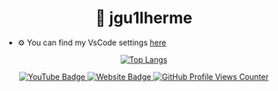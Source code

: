 <h1 align="center">👋 jgu1lherme</h1>

- ⚙ You can find my VsCode settings [here](https://github.com/jgu1lherme/VSCode-Settings)

<div align="center">

[![Top Langs](https://github-readme-stats.vercel.app/api/top-langs/?username=jgu1lherme&layout=compact&bg_color=00000000&border_color=00000000&text_color=fff)](https://github.com/anuraghazra/github-readme-stats)

<div align="center">
  <!-- Botão do YouTube -->
  <a href="https://www.youtube.com/" target="_blank">
    <img src="https://img.shields.io/badge/YouTube-%23FF0000.svg?style=for-the-badge&logo=YouTube&logoColor=white" alt="YouTube Badge"/>
  </a>
  
  <!-- Botão do Site -->
  <a href="https://example.com/" target="_blank">
    <img src="./assets/website-badge.svg" alt="Website Badge"/>
  </a>
  
  <!-- Contador de Visualizações do GitHub -->
  <a href="https://github.com/antonkomarev/github-profile-views-counter" target="_blank">
    <img src="https://komarev.com/ghpvc/?username=jgu1lherme&color=grey&style=for-the-badge" alt="GitHub Profile Views Counter"/>
  </a>
</div>

